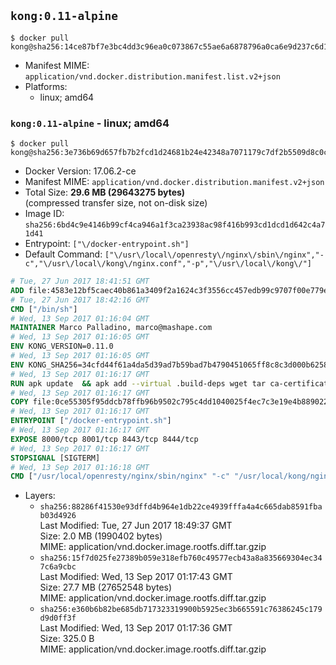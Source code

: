 ## `kong:0.11-alpine`

```console
$ docker pull kong@sha256:14ce87bf7e3bc4dd3c96ea0c073867c55ae6a6878796a0ca6e9d237c6d1aabcd
```

-	Manifest MIME: `application/vnd.docker.distribution.manifest.list.v2+json`
-	Platforms:
	-	linux; amd64

### `kong:0.11-alpine` - linux; amd64

```console
$ docker pull kong@sha256:3e736b69d657fb7b2fcd1d24681b24e42348a7071179c7df2b5509d8c0c09a68
```

-	Docker Version: 17.06.2-ce
-	Manifest MIME: `application/vnd.docker.distribution.manifest.v2+json`
-	Total Size: **29.6 MB (29643275 bytes)**  
	(compressed transfer size, not on-disk size)
-	Image ID: `sha256:6bd4c9e4146b99cf4ca946a1f3ca23938ac98f416b993cd1dcd1d642c4a71d41`
-	Entrypoint: `["\/docker-entrypoint.sh"]`
-	Default Command: `["\/usr\/local\/openresty\/nginx\/sbin\/nginx","-c","\/usr\/local\/kong\/nginx.conf","-p","\/usr\/local\/kong\/"]`

```dockerfile
# Tue, 27 Jun 2017 18:41:51 GMT
ADD file:4583e12bf5caec40b861a3409f2a1624c3f3556cc457edb99c9707f00e779e45 in / 
# Tue, 27 Jun 2017 18:42:16 GMT
CMD ["/bin/sh"]
# Wed, 13 Sep 2017 01:16:04 GMT
MAINTAINER Marco Palladino, marco@mashape.com
# Wed, 13 Sep 2017 01:16:05 GMT
ENV KONG_VERSION=0.11.0
# Wed, 13 Sep 2017 01:16:05 GMT
ENV KONG_SHA256=34cfd44f61a4da5d39ad7b59bad7b4790451065ff8c8c3d000b6258ab6961949
# Wed, 13 Sep 2017 01:16:17 GMT
RUN apk update 	&& apk add --virtual .build-deps wget tar ca-certificates 	&& apk add libgcc openssl pcre perl 	&& wget -O kong.tar.gz "https://bintray.com/kong/kong-community-edition-alpine-tar/download_file?file_path=kong-community-edition-$KONG_VERSION.apk.tar.gz" 	&& echo "$KONG_SHA256 *kong.tar.gz" | sha256sum -c - 	&& tar -xzf kong.tar.gz -C /tmp 	&& rm -f kong.tar.gz 	&& cp -R /tmp/usr / 	&& rm -rf /tmp/usr 	&& apk del .build-deps 	&& rm -rf /var/cache/apk/*
# Wed, 13 Sep 2017 01:16:17 GMT
COPY file:0ce55305f95ddcb78ffb96b9502c795c4dd1040025f4ec7c3e19e4b889022b90 in /docker-entrypoint.sh 
# Wed, 13 Sep 2017 01:16:17 GMT
ENTRYPOINT ["/docker-entrypoint.sh"]
# Wed, 13 Sep 2017 01:16:17 GMT
EXPOSE 8000/tcp 8001/tcp 8443/tcp 8444/tcp
# Wed, 13 Sep 2017 01:16:17 GMT
STOPSIGNAL [SIGTERM]
# Wed, 13 Sep 2017 01:16:18 GMT
CMD ["/usr/local/openresty/nginx/sbin/nginx" "-c" "/usr/local/kong/nginx.conf" "-p" "/usr/local/kong/"]
```

-	Layers:
	-	`sha256:88286f41530e93dffd4b964e1db22ce4939fffa4a4c665dab8591fbab03d4926`  
		Last Modified: Tue, 27 Jun 2017 18:49:37 GMT  
		Size: 2.0 MB (1990402 bytes)  
		MIME: application/vnd.docker.image.rootfs.diff.tar.gzip
	-	`sha256:15f7d025fe27389b059e318efb760c49577ecb43a8a835669304ec347c6a9cbc`  
		Last Modified: Wed, 13 Sep 2017 01:17:43 GMT  
		Size: 27.7 MB (27652548 bytes)  
		MIME: application/vnd.docker.image.rootfs.diff.tar.gzip
	-	`sha256:e360b6b82be685db717323319900b5925ec3b665591c76386245c179d9d0ff3f`  
		Last Modified: Wed, 13 Sep 2017 01:17:36 GMT  
		Size: 325.0 B  
		MIME: application/vnd.docker.image.rootfs.diff.tar.gzip
